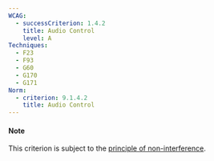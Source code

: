 ```yaml
---
WCAG:
  - successCriterion: 1.4.2
    title: Audio Control
    level: A
Techniques:
  - F23
  - F93
  - G60
  - G170
  - G171
Norm:
  - criterion: 9.1.4.2
    title: Audio Control
---
```


#### Note

This criterion is subject to the [principle of non-interference](../obligations.html#principle-of-non-interference).